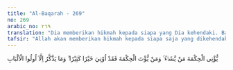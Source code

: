 ```yaml
---
title: "Al-Baqarah - 269"
no: 269
arabic_no: ٢٦٩
translation: "Dia memberikan hikmah kepada siapa yang Dia kehendaki. Barangsiapa diberi hikmah, sesungguhnya dia telah diberi kebaikan yang banyak. Dan tidak ada yang dapat mengambil pelajaran kecuali orang-orang yang mempunyai akal sehat."
tafsir: "Allah akan memberikan hikmah kepada siapa saja yang dikehendaki-Nya. Maksudnya, bahwa Allah mengaruniakan hikmah kebijaksanaan serta ilmu pengetahuan kepada siapa yang dikehendaki-Nya di antara hamba-Nya, sehingga dengan ilmu dan dengan hikmah itu dia dapat membedakan antara yang benar dan yang salah, antara was-was setan dan ilham dari Allah swt.\n\nAlat untuk memperoleh hikmah ialah akal yang sehat dan cerdas, yang dapat mengenal sesuatu berdasarkan dalil-dalil dan bukti-bukti, dan dapat mengetahui sesuatu menurut hakikat yang sebenarnya. Barang siapa yang telah mencapai hikmah dan pengetahuan yang demikian itu berarti dia telah dapat membedakan antara janji Allah dan bisikan setan, lalu janji Allah diyakini dan bisikan setan dijauhi dan ditinggalkan.\n\nAllah menegaskan bahwa siapa saja yang telah memperoleh hikmah dan pengetahuan semacam itu, berarti dia telah memperoleh kebaikan yang banyak, baik di dunia, maupun di akhirat kelak. Dia tidak mau menerima bisikan-bisikan jahat dari setan, bahkan dia menggunakan segenap panca indera, akal dan pengetahuannya untuk mengetahui mana yang baik dan mana yang batil, mana yang petunjuk Allah dan mana yang bujukan setan, kemudian dia berserah diri sepenuhnya kepada Allah.\n\nPada akhir ayat ini Allah memuji orang yang berakal dan mau berpikir. Mereka selalu ingat dan waspada serta dapat mengetahui apa yang bermanfaat dan dapat membawanya kepada kebahagiaan dunia dan akhirat."
---
```

يُّؤْتِى الْحِكْمَةَ مَنْ يَّشَاۤءُ ۚ وَمَنْ يُّؤْتَ الْحِكْمَةَ فَقَدْ اُوْتِيَ خَيْرًا كَثِيْرًا ۗ وَمَا يَذَّكَّرُ اِلَّآ اُولُوا الْاَلْبَابِ
